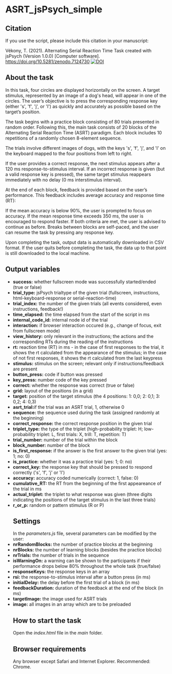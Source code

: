 # ASRT_jsPsych_simple

<h2>Citation</h2>
If you use the script, please include this citation in your manuscript:

Vékony, T. (2021). Alternating Serial Reaction Time Task created with jsPsych (Version 1.0.0) [Computer software]. https://doi.org/10.5281/zenodo.7124730
<a href="https://zenodo.org/badge/latestdoi/258316160"><img src="https://zenodo.org/badge/258316160.svg" alt="DOI"></a>

<h2>About the task</h2>

In this task, four circles are displayed horizontally on the screen. A target stimulus, represented by an image of a dog's head, will appear in one of the circles. The user’s objective is to press the corresponding response key (either 's', 'f', 'j', or 'l') as quickly and accurately as possible based on the target’s position.

The task begins with a practice block consisting of 80 trials presented in random order. Following this, the main task consists of 20 blocks of the Alternating Serial Reaction Time (ASRT) paradigm. Each block includes 10 repetitions of a randomly chosen 8-element sequence.

The trials involve different images of dogs, with the keys 's', 'f', 'j', and 'l' on the keyboard mapped to the four positions from left to right.

If the user provides a correct response, the next stimulus appears after a 120 ms response-to-stimulus interval. If an incorrect response is given (but a valid response key is pressed), the same target stimulus reappears immediately with no delay (0 ms interstimulus interval).

At the end of each block, feedback is provided based on the user’s performance. This feedback includes average accuracy and response time (RT):

If the mean accuracy is below 90%, the user is prompted to focus on accuracy.
If the mean response time exceeds 350 ms, the user is encouraged to respond faster.
If both criteria are met, the user is advised to continue as before.
Breaks between blocks are self-paced, and the user can resume the task by pressing any response key.

Upon completing the task, output data is automatically downloaded in CSV format. If the user quits before completing the task, the data up to that point is still downloaded to the local machine.

<h2>Output variables</h2>
<ul>
<li><strong>success:</strong> whether fullscreen mode was successfully started/ended (true or false)</li>
<li><strong>trial_type:</strong> jsPsych trialtype of the given trial (fullscreen, instructions, html-keyboard-response or serial-reaction-time)</li>
<li><strong>trial_index:</strong> the number of the given trials (all events considered, even instructions, feedback!)</li>
<li><strong>time_elapsed:</strong> the time elapsed from the start of the script in ms</li>
<li><strong>internal_code_id:</strong> internal node id of the trial</li>
<li><strong>interaction:</strong> if browser interaction occured (e.g., change of focus, exit from fullscreen mode)</li>
<li><strong>view_history:</strong> only relevant in the instructions; the actions and the corresponding RTs during the reading of the instructions</li>
<li><strong>rt:</strong> reaction time (RT) in ms - in the case of first responses to the trial, it shows the rt calculated from the appearance of the stimulus; in the case of not first responses, it shows the rt calculated from the last keypress</li>
<li><strong>stimulus:</strong> stimulus on the screen; relevant only if instructions/feedback are present</li>
<li><strong>button_press:</strong> code if button was pressed</li>
<li><strong>key_press:</strong> number code of the key pressed</li>
<li><strong>correct:</strong> whether the response was correct (true or false)</li>
<li><strong>grid:</strong> layout of the positions (in a grid)</li>
<li><strong>target:</strong> position of the target stimulus (the 4 positions: 1: 0,0; 2: 0,1; 3: 0,2; 4: 0,3)</li>
<li><strong>asrt_trial:</strong>if the trial was an ASRT trial, 1, otherwise 0</li>
<li><strong>sequence:</strong> the sequence used during the task (assigned randomly at the beginning)</li>
<li><strong>correct_response:</strong> the correct response position in the given trial</li>
<li><strong>triplet_type:</strong> the type of the triplet (high-probability triplet: H; low-probability triplet: L, first trials: X, trill: T, repetition: T)</li>
<li><strong>trial_number:</strong> number of the trial within the block</li>
<li><strong>block_number:</strong> number of the block </li>
<li><strong>is_first_response:</strong> if the answer is the first answer to the given trial (yes: 1; no: 0)</li>
<li><strong>is_practice:</strong> whether it was a practice trial (yes: 1; 0: no)</li>
<li><strong>correct_key:</strong> the response key that should be pressed to respond correctly ('s', 'f', 'j' or 'l')</li>
<li><strong>accuracy:</strong> accuracy coded numerically (correct: 1, false: 0)</li>
<li><strong>cumulative_RT:</strong> the RT from the beginning of the first appeareance of the trial in ms</li>
<li><strong>actual_triplet:</strong> the triplet to what response was given (three digits indicating the positions of the target stimulus in the last three trials)</li>
<li><strong>r_or_p:</strong> random or pattern stimulus (R or P)</li>

<h2>Settings</h2>
In the <i>parameters.js</i> file, several parameters can be modified by the user:
<li><strong>nrRandomBlocks:</strong> the number of practice blocks at the beginning</li>
<li><strong>nrBlocks:</strong> the number of learning blocks (besides the practice blocks)</li>
<li><strong>nrTrials:</strong> the number of trials in the sequence</li>
<li><strong>isWarningOn:</strong> a warning can be shown to the participants if their performance drops below 80% throughout the whole task (true/false)</li>
<li><strong>responseKeys:</strong> the response keys in an array</li>
<li><strong>rsi:</strong> the response-to-stimulus interval after a button press (in ms)</li>
<li><strong>initialDelay:</strong> the delay before the first trial of a block (in ms) </li>
<li><strong>feedbackDuration:</strong> duration of the feedback at the end of the block (in ms)</li>
<li><strong>targetImage:</strong> the image used for ASRT trials</li>
<li><strong>image:</strong> all images in an array which are to be preloaded</li>

<h2>How to start the task</h2>
Open the <i>index.html</i> file in the <i>main</i> folder.

<h2>Browser requirements</h2>
<p>Any browser except Safari and Internet Explorer. Recommended: Chrome.</p>
